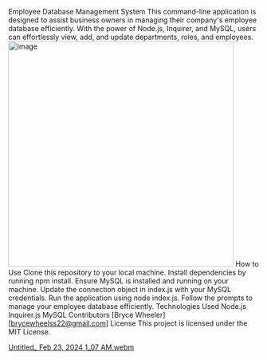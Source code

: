 Employee Database Management System 
This command-line application is designed to assist business owners in managing their company's employee database efficiently. With the power of Node.js, Inquirer, and MySQL, users can effortlessly view, add, and update departments, roles, and employees.
<img width="452" alt="image" src="https://github.com/BryceGitHuba/Employee-Tracker/assets/149907275/48dd685d-25a0-4a2b-a4ec-dbe64fdd2972">
How to Use
Clone this repository to your local machine.
Install dependencies by running npm install.
Ensure MySQL is installed and running on your machine.
Update the connection object in index.js with your MySQL credentials.
Run the application using node index.js.
Follow the prompts to manage your employee database efficiently.
Technologies Used
Node.js
Inquirer.js
MySQL
Contributors
[Bryce Wheeler]
[brycewheelss22@gmail.com]
License
This project is licensed under the MIT License.


[Untitled_ Feb 23, 2024 1_07 AM.webm](https://github.com/BryceGitHuba/Employee-Tracker/assets/149907275/49dc1798-fa13-4593-a1ae-9ab7e6185693)



